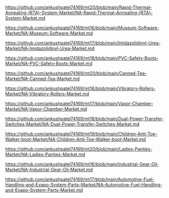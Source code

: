 <p><a href="https://github.com/ankushpatel74169/mt20/blob/main/Rapid-Thermal-Annealing-(RTA)-System-Market/NA-Rapid-Thermal-Annealing-(RTA)-System-Market.md">https://github.com/ankushpatel74169/mt20/blob/main/Rapid-Thermal-Annealing-(RTA)-System-Market/NA-Rapid-Thermal-Annealing-(RTA)-System-Market.md</a></p><p><a href="https://github.com/ankushpatel74169/mt16/blob/main/Museum-Software-Market/NA-Museum-Software-Market.md">https://github.com/ankushpatel74169/mt16/blob/main/Museum-Software-Market/NA-Museum-Software-Market.md</a></p><p><a href="https://github.com/ankushpatel74169/mt17/blob/main/Imidazolidinyl-Urea-Market/NA-Imidazolidinyl-Urea-Market.md">https://github.com/ankushpatel74169/mt17/blob/main/Imidazolidinyl-Urea-Market/NA-Imidazolidinyl-Urea-Market.md</a></p><p><a href="https://github.com/ankushpatel74169/mt18/blob/main/PVC-Safety-Boots-Market/NA-PVC-Safety-Boots-Market.md">https://github.com/ankushpatel74169/mt18/blob/main/PVC-Safety-Boots-Market/NA-PVC-Safety-Boots-Market.md</a></p><p><a href="https://github.com/ankushpatel74169/mt20/blob/main/Canned-Tea-Market/NA-Canned-Tea-Market.md">https://github.com/ankushpatel74169/mt20/blob/main/Canned-Tea-Market/NA-Canned-Tea-Market.md</a></p><p><a href="https://github.com/ankushpatel74169/mt16/blob/main/Vibratory-Rollers-Market/NA-Vibratory-Rollers-Market.md">https://github.com/ankushpatel74169/mt16/blob/main/Vibratory-Rollers-Market/NA-Vibratory-Rollers-Market.md</a></p><p><a href="https://github.com/ankushpatel74169/mt17/blob/main/Vapor-Chamber-Market/NA-Vapor-Chamber-Market.md">https://github.com/ankushpatel74169/mt17/blob/main/Vapor-Chamber-Market/NA-Vapor-Chamber-Market.md</a></p><p><a href="https://github.com/ankushpatel74169/mt18/blob/main/Dual-Power-Transfer-Switches-Market/NA-Dual-Power-Transfer-Switches-Market.md">https://github.com/ankushpatel74169/mt18/blob/main/Dual-Power-Transfer-Switches-Market/NA-Dual-Power-Transfer-Switches-Market.md</a></p><p><a href="https://github.com/ankushpatel74169/mt19/blob/main/Children-Anti-Toe-Walker-boot-Market/NA-Children-Anti-Toe-Walker-boot-Market.md">https://github.com/ankushpatel74169/mt19/blob/main/Children-Anti-Toe-Walker-boot-Market/NA-Children-Anti-Toe-Walker-boot-Market.md</a></p><p><a href="https://github.com/ankushpatel74169/mt20/blob/main/Ladies-Panties-Market/NA-Ladies-Panties-Market.md">https://github.com/ankushpatel74169/mt20/blob/main/Ladies-Panties-Market/NA-Ladies-Panties-Market.md</a></p><p><a href="https://github.com/ankushpatel74169/mt16/blob/main/Industrial-Gear-Oil-Market/NA-Industrial-Gear-Oil-Market.md">https://github.com/ankushpatel74169/mt16/blob/main/Industrial-Gear-Oil-Market/NA-Industrial-Gear-Oil-Market.md</a></p><p><a href="https://github.com/ankushpatel74169/mt17/blob/main/Automotive-Fuel-Handling-and-Evapo-System-Parts-Market/NA-Automotive-Fuel-Handling-and-Evapo-System-Parts-Market.md">https://github.com/ankushpatel74169/mt17/blob/main/Automotive-Fuel-Handling-and-Evapo-System-Parts-Market/NA-Automotive-Fuel-Handling-and-Evapo-System-Parts-Market.md</a></p>
